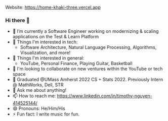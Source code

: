 Website: https://home-khaki-three.vercel.app

### Hi there 👋
- 🔭 I’m currently a Software Engineer working on modernizing & scaling applications on the Test & Learn Platform
- 🌱 Things I'm interested in tech:
    - Software Architecture, Natural Language Processing, Algorithms, Visualization, and more!
- 🌱 Things I'm interested in general:
    - YouTube, Personal Finance, Playing Guitar, Basketball
- 👯 I'm looking to collaborate on new ventures within the YouTube or tech space
- 🤔 Graduated @UMass Amherst 2022 CS + Stats 2022. Previously Intern @ MathWorks, Dell, STR
- 💬 Ask me about anything!
- 📫 How to reach me: https://www.linkedin.com/in/timothy-nguyen-414525144/
- 😄 Pronouns: He/Him/His
- ⚡ Fun fact: I write music for fun.


<!--
**TimothyNguyen/TimothyNguyen** is a ✨ _special_ ✨ repository because its `README.md` (this file) appears on your GitHub profile.

Here are some ideas to get you started:

- 🔭 I’m currently working on ...
- 🌱 I’m currently learning ...
- 👯 I’m looking to collaborate on ...
- 🤔 I’m looking for help with ...
- 💬 Ask me about ...
- 📫 How to reach me: ...
- 😄 Pronouns: ...
- ⚡ Fun fact: ...
-->
